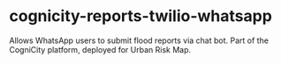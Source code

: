 # cognicity-reports-twilio-whatsapp
Allows WhatsApp users to submit flood reports via chat bot. Part of the CogniCity platform, deployed for Urban Risk Map.
